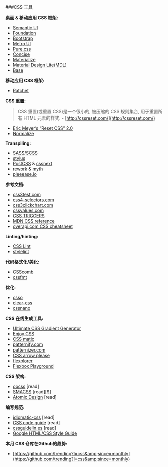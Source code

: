 ###CSS 工具

**桌面 & 移动应用 CSS 框架:**

* [Semantic UI](http://semantic-ui.com/)
* [Foundation](http://foundation.zurb.com/)
* [Bootstrap](http://getbootstrap.com/)
* [Metro UI](http://metroui.org.ua/)
* [Pure.css](http://purecss.io/)
* [Concise](http://concisecss.com/)
* [Materialize](http://materializecss.com/)
* [Material Design Lite(MDL)](http://www.getmdl.io/index.html)
* [Base](http://getbase.org/)

**移动应用 CSS 框架:**

* [Ratchet](http://goratchet.com/)

**CSS 重置:**

>CSS 重置(或重置 CSS)是一个很小的, 被压缩的 CSS 规则集合, 用于重置所有 HTML 元素的样式. - [http://cssreset.com/](http://cssreset.com/)

* [Eric Meyer’s “Reset CSS” 2.0](http://meyerweb.com/eric/tools/css/reset/)
* [Normalize](https://necolas.github.io/normalize.css/)

**Transpiling:**

* [SASS/SCSS](http://sass-lang.com/)
* [stylus](https://github.com/stylus/stylus)
* [PostCSS](https://github.com/postcss/postcss) & [cssnext](http://cssnext.io/)
* [rework](https://github.com/reworkcss/rework) & [myth](http://www.myth.io/)
* [pleeease.io](http://pleeease.io/)

**参考文档:**

* [css3test.com](http://css3test.com/)
* [css4-selectors.com](http://css4-selectors.com/)
* [css3clickchart.com](http://css3clickchart.com)
* [cssvalues.com](http://cssvalues.com)
* [CSS TRIGGERS](http://csstriggers.com/)
* [MDN CSS reference](https://developer.mozilla.org/en-US/docs/Web/CSS/Reference)
* [overapi.com CSS cheatsheet](http://overapi.com/css/)

**Linting/hinting:**

* [CSS Lint](http://csslint.net/)
* [stylelint](http://stylelint.io/)

**代码格式化/美化:**

* [CSScomb](https://github.com/csscomb/csscomb.js)
* [cssfmt](https://github.com/morishitter/cssfmt)

**优化:**

* [csso](http://css.github.io/csso/)
* [clear-css](https://github.com/jakubpawlowicz/clean-css)
* [cssnano](http://cssnano.co/)

**CSS 在线生成工具:**

* [Ultimate CSS Gradient Generator](https://github.com/FrontendMasters/front-end-handbook/blob/master/tools/Ultimate%20CSS%20Gradient%20Generator)
* [Enjoy CSS](http://enjoycss.com/)
* [CSS matic](http://www.cssmatic.com/)
* [patternify.com](http://patternify.com)
* [patternizer.com](http://patternizer.com)
* [CSS arrow please](http://cssarrowplease.com/)
* [flexplorer](http://bennettfeely.com/flexplorer/)
* [Flexbox Playground](https://scotch.io/demos/visual-guide-to-css3-flexbox-flexbox-playground)

**CSS 架构:**

* [oocss](http://oocss.org/) [read]
* [SMACSS](https://smacss.com/) [read][$]
* [Atomic Design](http://atomicdesign.bradfrost.com/) [read]

**编写规范:**

* [idiomatic-css](https://github.com/necolas/idiomatic-css) [read]
* [CSS code guide](http://codeguide.co/#css) [read]
* [cssguidelin.es](http://cssguidelin.es) [read]
* [Google HTML/CSS Style Guide](http://google-styleguide.googlecode.com/svn/trunk/htmlcssguide.xml#General_Formatting)

**本月 CSS 仓库在Github的趋势:**

* [https://github.com/trending?l=css&amp;since=monthly](https://github.com/trending?l=css&amp;since=monthly)